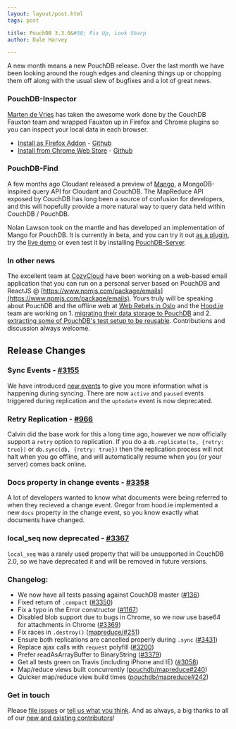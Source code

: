 ```yaml
---
layout: layout/post.html
tags: post

title: PouchDB 3.3.0&#58; Fix Up, Look Sharp
author: Dale Harvey

---
```


A new month means a new PouchDB release. Over the last month we have been looking around the rough edges and cleaning things up or chopping them off along with the usual slew of bugfixes and a lot of great news.

### PouchDB-Inspector

[Marten de Vries](https://twitter.com/commandoline) has taken the awesome work done by the CouchDB Fauxton team and wrapped Fauxton up in Firefox and Chrome plugins so you can inspect your local data in each browser.

 * [Install as Firefox Addon](https://addons.mozilla.org/firefox/addon/pouchdb-inspector/) - [Github](https://github.com/marten-de-vries/pouchdb-fauxton-firefox-addon)
 * [Install from Chrome Web Store](https://chrome.google.com/webstore/detail/pouchdb-inspector/hbhhpaojmpfimakffndmpmpndcmonkfa) - [Github](https://github.com/marten-de-vries/pouchdb-fauxton-chrome-extension)

### PouchDB-Find

A few months ago Cloudant released a preview of [Mango](https://github.com/cloudant/mango), a MongoDB-inspired query API for Cloudant and CouchDB. The MapReduce API exposed by CouchDB has long been a source of confusion for developers, and this will hopefully provide a more natural way to query data held within CouchDB / PouchDB.

Nolan Lawson took on the mantle and has developed an implementation of Mango for PouchDB. It is currently in beta, and you can try it out [as a plugin](https://github.com/nolanlawson/pouchdb-find), try the [live demo](http://nolanlawson.github.io/pouchdb-find/) or even test it by installing [PouchDB-Server](https://github.com/pouchdb/pouchdb-server).

### In other news

The excellent team at [CozyCloud](https://www.cozycloud.cc/) have been working on a web-based email application that you can run on a personal server based on PouchDB and ReactJS @ [https://www.npmjs.com/package/emails](https://www.npmjs.com/package/emails). Yours truly will be speaking about PouchDB and the offline web at [Web Rebels in Oslo](https://www.webrebels.org/speakers#daleharvey) and the [Hood.ie](http://hood.ie/) team are working on 1. [migrating their data storage to PouchDB](https://github.com/hoodiehq/wip-hoodie-store-on-pouchdb) and 2. [extracting some of PouchDB's test setup to be reusable](https://github.com/gr2m/testmate). Contributions and discussion always welcome.

## Release Changes

### Sync Events - [#3155](https://github.com/pouchdb/pouchdb/issues/3155)

We have introduced [new events](/api.html#replication) to give you more information what is happening during syncing. There are now `active` and `paused` events triggered during replication and the `uptodate` event is now deprecated.

### Retry Replication - [#966](https://github.com/pouchdb/pouchdb/issues/966)

Calvin did the base work for this a long time ago, however we now officially support a `retry` option to replication. If you do a `db.replicate(to, {retry: true})` or `db.sync(db, {retry: true})` then the replication process will not halt when you go offline, and will automatically resume when you (or your server) comes back online.

### Docs property in change events - [#3358](https://github.com/pouchdb/pouchdb/pull/3358)

A lot of developers wanted to know what documents were being referred to when they recieved a change event. Gregor from hood.ie implemented a new `docs` property in the change event, so you know exactly what documents have changed.

### local_seq now deprecated - [#3367](https://github.com/pouchdb/pouchdb/issues/3367)

`local_seq` was a rarely used property that will be unsupported in CouchDB 2.0, so we have deprecated it and will be removed in future versions.

### Changelog:

* We now have all tests passing against CouchDB master ([#136](https://github.com/pouchdb/pouchdb/issues/136))
* Fixed return of `.compact` ([#3350](https://github.com/pouchdb/pouchdb/issues/3350))
* Fix a typo in the Error constructor ([#1167](https://github.com/pouchdb/pouchdb/issues/1167))
* Disabled blob support due to bugs in Chrome, so we now use base64 for attachments in Chrome ([#3369](https://github.com/pouchdb/pouchdb/issues/3369))
* Fix races in `.destroy()` ([mapreduce/#251](https://github.com/pouchdb/mapreduce/issues/251))
* Ensure both replications are cancelled properly during `.sync` ([#3431](https://github.com/pouchdb/pouchdb/issues/3431))
* Replace ajax calls with `request` polyfill ([#3200](https://github.com/pouchdb/pouchdb/issues/3200))
* Prefer readAsArrayBuffer to BinaryString ([#3379](https://github.com/pouchdb/pouchdb/issues/3379))
* Get all tests green on Travis (including iPhone and IE)  ([#3058](https://github.com/pouchdb/pouchdb/issues/3058))
* Map/reduce views built concurrently ([pouchdb/mapreduce#240](https://github.com/pouchdb/mapreduce/issues/240))
* Quicker map/reduce view build times ([pouchdb/mapreduce#242](https://github.com/pouchdb/mapreduce/issues/242))


### Get in touch

Please [file issues](https://github.com/pouchdb/pouchdb/issues) or [tell us what you think](https://github.com/pouchdb/pouchdb/blob/master/CONTRIBUTING.md#get-in-touch). And as always, a big thanks to all of our [new and existing contributors](https://github.com/pouchdb/pouchdb/graphs/contributors)!
